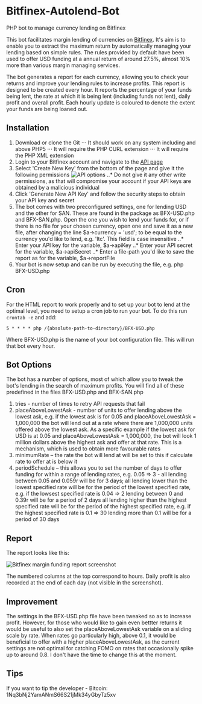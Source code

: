 # Bitfinex-Autolend-Bot
PHP bot to manage currency lending on Bitfinex

This bot facilitates margin lending of currencies on [Bitfinex](http://bitfinex.whalepool.io). It's aim is to enable you to extract the maximum return by automatically managing your lending based on simple rules. The rules provided by default have been used to offer USD funding at a annual return of around 27.5%, almost 10% more than various margin managing services.

The bot generates a report for each currency, allowing you to check your returns and improve your lending rules to increase profits. This report is designed to be created every hour. It reports the percentage of your funds being lent, the rate at which it is being lent (including funds not lent), daily profit and overall profit. Each hourly update is coloured to denote the extent your funds are being loaned out.

## Installation

1. Download or clone the Git
⋅⋅⋅ It should work on any system including and above PHP5
⋅⋅⋅ It will require the PHP CURL extension
⋅⋅⋅ It will require the PHP XML extension
2. Login to your Bitfinex account and navigate to the [API page](http://bitfinex.com/api)
3. Select 'Create New Key' from the bottom of the page and give it the following permissions ![API options](https://s14.postimg.org/jummsxmpt/Screenshot_at_2018-01-22_22-35-33.png)
..* Do not give it any other write permissions, as that will compromise your account if your API keys are obtained by a malicious individual
4. Click 'Generate New API Key' and follow the security steps to obtain your API key and secret
5. The bot comes with two preconfigured settings, one for lending USD and the other for SAN. These are found in the package as BFX-USD.php and BFX-SAN.php. Open the one you wish to lend your funds for, or if there is no file for your chosen currency, open one and save it as a new file, after changing the line $a->currency = 'usd'; to be equal to the currency you'd like to lend, e.g. 'ltc'. This field is case insensitive
..* Enter your API key for the variable, $a→apiKey
..* Enter your API secret for the variable, $a→apiSecret
..* Enter a file-path you'd like to save the report as for the variable, $a->reportFile
6. Your bot is now setup and can be run by executing the file, e.g. php BFX-USD.php

## Cron

For the HTML report to work properly and to set up your bot to lend at the optimal level, you need to setup a cron job to run your bot. To do this run ```crontab -e``` and add:

```5 * * * * php /{absolute-path-to-directory}/BFX-USD.php```

Where BFX-USD.php is the name of your bot configuration file. This will run that bot every hour.

## Bot Options

The bot has a number of options, most of which allow you to tweak the bot's lending in the search of maximum profits. You will find all of these predefined in the files BFX-USD.php and BFX-SAN.php

1. tries - number of times to retry API requests that fail
2. placeAboveLowestAsk - number of units to offer lending above the lowest ask, e.g. if the lowest ask is for 0.05 and placeAboveLowestAsk = 1,000,000 the bot will lend out at a rate where there are 1,000,000 units offered above the lowest ask. As a specific example if the lowest ask for USD is at 0.05 and placeAboveLowestAsk = 1,000,000, the bot will look 1 million dollars above the highest ask and offer at that rate. This is a mechanism, which is used to obtain more favourable rates
3. minimumRate – the rate the bot will lend at will be set to this if calculate rate to offer at is below it
4. periodSchedule – this allows you to set the number of days to offer funding for within a range of lending rates, e.g. 0.05 => 3 - all lending between 0.05 and 0.059r will be for 3 days; all lending lower than the lowest specified rate will be for the period of the lowest specified rate, e.g. if the lowsest specified rate is 0.04 => 2 lending between 0 and 0.39r will be for a period of 2 days all lending higher than the highest specified rate will be for the period of the highest specified rate, e.g. if the highest specified rate is 0.1 => 30 lending more than 0.1 will be for a period of 30 days

## Report

The report looks like this:

![Bitfinex margin funding report screenshot](https://s13.postimg.org/6adzx7asn/image.png)

The numbered columns at the top correspond to hours. Daily profit is also recorded at the end of each day (not visible in the screenshot).

## Improvement

The settings in the BFX-USD.php file have been tweaked so as to increase profit. However, for those who would like to gain even bettter returns it would be useful to also set the placeAboveLowestAsk variable on a sliding scale by rate. When rates go particularly high, above 0.1, it would be beneficial to offer with a higher placeAboveLowestAsk, as the current settings are not optimal for catching FOMO on rates that occasionally spike up to around 0.8. I don't have the time to change this at the moment.

## Tips

If you want to tip the developer - Bitcoin: 1Nq3bNj2YamANmS66S21jMk34yGbyTz5xv




